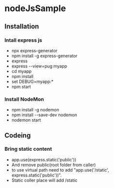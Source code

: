 # nodeJsSample
## Installation
### Intall express js

* npx express-generator  
* npm install -g express-generator
* express
* express --view=pug myapp
* cd myapp
* npm install
* set DEBUG=myapp:* 
* npm start

### Install NodeMon
* npm install -g nodemon
* npm install --save-dev nodemon
* nodemon start

## Codeing
### Bring static content
  * app.use(express.static('public'))
  * And remove public(root folder from caller)
  * to use virtual path need to add "app.use('/static', express.static('public'))".
  * Static coller place will add /static
